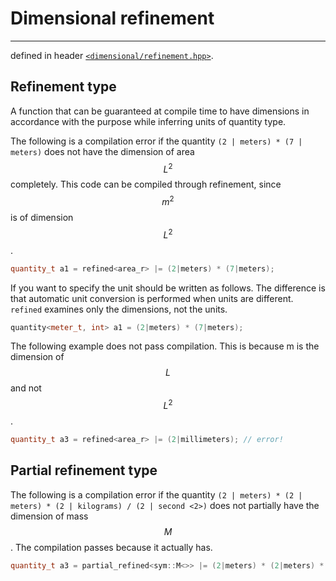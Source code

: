 # Dimensional refinement
----------------------


defined in header [`<dimensional/refinement.hpp>`]().

## Refinement type

A function that can be guaranteed at compile time to have dimensions in accordance with the purpose while inferring units of quantity type.

The following is a compilation error if the quantity `(2 | meters) * (7 | meters)` does not have the dimension of area $$L ^ 2$$ completely.
This code can be compiled through refinement, since $$m ^ 2$$ is of dimension $$L ^ 2$$.

```cpp
quantity_t a1 = refined<area_r> |= (2|meters) * (7|meters);
```


If you want to specify the unit should be written as follows. The difference is that automatic unit conversion is performed when units are different.
`refined` examines only the dimensions, not the units.


```cpp
quantity<meter_t, int> a1 = (2|meters) * (7|meters);
```



The following example does not pass compilation. This is because m is the dimension of $$L$$ and not $$L ^ 2$$.

```cpp
quantity_t a3 = refined<area_r> |= (2|millimeters); // error!
```

## Partial refinement type

The following is a compilation error if the quantity `(2 | meters) * (2 | meters) * (2 | kilograms) / (2 | second <2>)` does not partially have the dimension of mass $$M$$.
The compilation passes because it actually has.

```cpp
quantity_t a3 = partial_refined<sym::M<>> |= (2|meters) * (2|meters) * (2|kilograms) / (2|second<2>);
```